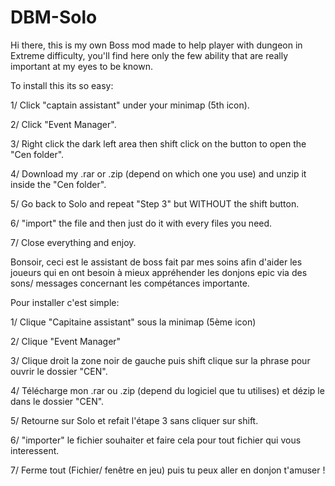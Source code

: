 # DBM-Solo

Hi there, this is my own Boss mod made to help player with dungeon in Extreme difficulty, you'll find here only the few ability that are really important at my eyes to be known.

To install this its so easy: 

1/ Click "captain assistant" under your minimap (5th icon).

2/ Click "Event Manager".

3/ Right click the dark left area then shift click on the button to open the "Cen folder".

4/ Download my .rar or .zip (depend on which one you use) and unzip it inside the "Cen folder".

5/ Go back to Solo and repeat "Step 3" but WITHOUT the shift button.

6/ "import" the file and then just do it with every files you need.

7/ Close everything and enjoy.




Bonsoir, ceci est le assistant de boss fait par mes soins afin d'aider les joueurs qui en ont besoin à mieux appréhender les donjons epic via des sons/ messages concernant les compétances importante.

Pour installer c'est simple:

1/ Clique "Capitaine assistant" sous la minimap (5ème icon)

2/ Clique "Event Manager"

3/ Clique droit la zone noir de gauche puis shift clique sur la phrase pour ouvrir le dossier "CEN".

4/ Télécharge mon .rar ou .zip (depend du logiciel que tu utilises) et dézip le dans le dossier "CEN".

5/ Retourne sur Solo et refait l'étape 3 sans cliquer sur shift.

6/ "importer" le fichier souhaiter et faire cela pour tout fichier qui vous interessent.

7/ Ferme tout (Fichier/ fenêtre en jeu) puis tu peux aller en donjon t'amuser !

